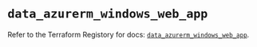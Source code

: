 # `data_azurerm_windows_web_app`

Refer to the Terraform Registory for docs: [`data_azurerm_windows_web_app`](https://registry.terraform.io/providers/hashicorp/azurerm/3.73.0/docs/data-sources/windows_web_app).
